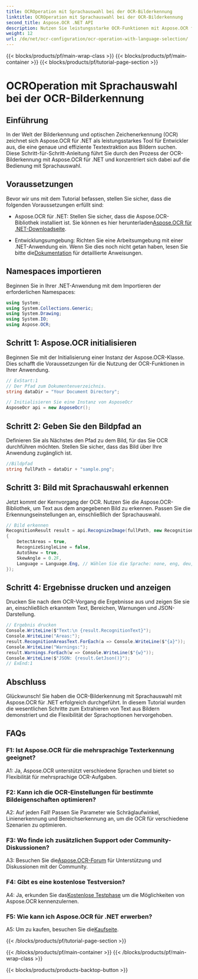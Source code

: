 ```yaml
---
title: OCROperation mit Sprachauswahl bei der OCR-Bilderkennung
linktitle: OCROperation mit Sprachauswahl bei der OCR-Bilderkennung
second_title: Aspose.OCR .NET API
description: Nutzen Sie leistungsstarke OCR-Funktionen mit Aspose.OCR für .NET. Extrahieren Sie nahtlos Text aus Bildern.
weight: 12
url: /de/net/ocr-configuration/ocr-operation-with-language-selection/
---
```


{{< blocks/products/pf/main-wrap-class >}}
{{< blocks/products/pf/main-container >}}
{{< blocks/products/pf/tutorial-page-section >}}

# OCROperation mit Sprachauswahl bei der OCR-Bilderkennung

## Einführung

In der Welt der Bilderkennung und optischen Zeichenerkennung (OCR) zeichnet sich Aspose.OCR für .NET als leistungsstarkes Tool für Entwickler aus, die eine genaue und effiziente Textextraktion aus Bildern suchen. Diese Schritt-für-Schritt-Anleitung führt Sie durch den Prozess der OCR-Bilderkennung mit Aspose.OCR für .NET und konzentriert sich dabei auf die Bedienung mit Sprachauswahl.

## Voraussetzungen

Bevor wir uns mit dem Tutorial befassen, stellen Sie sicher, dass die folgenden Voraussetzungen erfüllt sind:

-  Aspose.OCR für .NET: Stellen Sie sicher, dass die Aspose.OCR-Bibliothek installiert ist. Sie können es hier herunterladen[Aspose.OCR für .NET-Downloadseite](https://releases.aspose.com/ocr/net/).

- Entwicklungsumgebung: Richten Sie eine Arbeitsumgebung mit einer .NET-Anwendung ein. Wenn Sie dies noch nicht getan haben, lesen Sie bitte die[Dokumentation](https://reference.aspose.com/ocr/net/) für detaillierte Anweisungen.

## Namespaces importieren

Beginnen Sie in Ihrer .NET-Anwendung mit dem Importieren der erforderlichen Namespaces:

```csharp
using System;
using System.Collections.Generic;
using System.Drawing;
using System.IO;
using Aspose.OCR;
```

## Schritt 1: Aspose.OCR initialisieren

Beginnen Sie mit der Initialisierung einer Instanz der Aspose.OCR-Klasse. Dies schafft die Voraussetzungen für die Nutzung der OCR-Funktionen in Ihrer Anwendung.

```csharp
// ExStart:1
// Der Pfad zum Dokumentenverzeichnis.
string dataDir = "Your Document Directory";

// Initialisieren Sie eine Instanz von AsposeOcr
AsposeOcr api = new AsposeOcr();
```

## Schritt 2: Geben Sie den Bildpfad an

Definieren Sie als Nächstes den Pfad zu dem Bild, für das Sie OCR durchführen möchten. Stellen Sie sicher, dass das Bild über Ihre Anwendung zugänglich ist.

```csharp
//Bildpfad
string fullPath = dataDir + "sample.png";
```

## Schritt 3: Bild mit Sprachauswahl erkennen

Jetzt kommt der Kernvorgang der OCR. Nutzen Sie die Aspose.OCR-Bibliothek, um Text aus dem angegebenen Bild zu erkennen. Passen Sie die Erkennungseinstellungen an, einschließlich der Sprachauswahl.

```csharp
// Bild erkennen
RecognitionResult result = api.RecognizeImage(fullPath, new RecognitionSettings
{
    DetectAreas = true,
    RecognizeSingleLine = false,
    AutoSkew = true,
    SkewAngle = 0.2F,
    Language = Language.Eng, // Wählen Sie die Sprache: none, eng, deu, por, spa, fra, ita, cze, dan, dum, est, fin, lav, lit, nor, pol, rum, srp_hrv, slk, slv, swe, chi
});
```

## Schritt 4: Ergebnisse drucken und anzeigen

Drucken Sie nach dem OCR-Vorgang die Ergebnisse aus und zeigen Sie sie an, einschließlich erkanntem Text, Bereichen, Warnungen und JSON-Darstellung.

```csharp
// Ergebnis drucken
Console.WriteLine($"Text:\n {result.RecognitionText}");
Console.WriteLine("Areas:");
result.RecognitionAreasText.ForEach(a => Console.WriteLine($"{a}"));
Console.WriteLine("Warnings:");
result.Warnings.ForEach(w => Console.WriteLine($"{w}"));
Console.WriteLine($"JSON: {result.GetJson()}");
// ExEnd:1
```

## Abschluss

Glückwunsch! Sie haben die OCR-Bilderkennung mit Sprachauswahl mit Aspose.OCR für .NET erfolgreich durchgeführt. In diesem Tutorial wurden die wesentlichen Schritte zum Extrahieren von Text aus Bildern demonstriert und die Flexibilität der Sprachoptionen hervorgehoben.

## FAQs

### F1: Ist Aspose.OCR für die mehrsprachige Texterkennung geeignet?

A1: Ja, Aspose.OCR unterstützt verschiedene Sprachen und bietet so Flexibilität für mehrsprachige OCR-Aufgaben.

### F2: Kann ich die OCR-Einstellungen für bestimmte Bildeigenschaften optimieren?

A2: Auf jeden Fall! Passen Sie Parameter wie Schräglaufwinkel, Linienerkennung und Bereichserkennung an, um die OCR für verschiedene Szenarien zu optimieren.

### F3: Wo finde ich zusätzlichen Support oder Community-Diskussionen?

 A3: Besuchen Sie die[Aspose.OCR-Forum](https://forum.aspose.com/c/ocr/16) für Unterstützung und Diskussionen mit der Community.

### F4: Gibt es eine kostenlose Testversion?

 A4: Ja, erkunden Sie das[Kostenlose Testphase](https://releases.aspose.com/) um die Möglichkeiten von Aspose.OCR kennenzulernen.

### F5: Wie kann ich Aspose.OCR für .NET erwerben?

 A5: Um zu kaufen, besuchen Sie die[Kaufseite](https://purchase.aspose.com/buy).

{{< /blocks/products/pf/tutorial-page-section >}}

{{< /blocks/products/pf/main-container >}}
{{< /blocks/products/pf/main-wrap-class >}}

{{< blocks/products/products-backtop-button >}}
